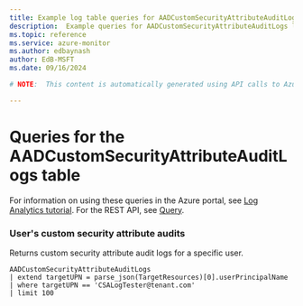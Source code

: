 ```yaml
---
title: Example log table queries for AADCustomSecurityAttributeAuditLogs
description:  Example queries for AADCustomSecurityAttributeAuditLogs log table
ms.topic: reference
ms.service: azure-monitor
ms.author: edbaynash
author: EdB-MSFT
ms.date: 09/16/2024

# NOTE:  This content is automatically generated using API calls to Azure. Any edits made on these files will be overwritten in the next run of the script. 

---
```


# Queries for the AADCustomSecurityAttributeAuditLogs table

For information on using these queries in the Azure portal, see [Log Analytics tutorial](/azure/azure-monitor/logs/log-analytics-tutorial). For the REST API, see [Query](/rest/api/loganalytics/query).


### User's custom security attribute audits  


Returns custom security attribute audit logs for a specific user.  

```query
AADCustomSecurityAttributeAuditLogs
| extend targetUPN = parse_json(TargetResources)[0].userPrincipalName
| where targetUPN == 'CSALogTester@tenant.com'
| limit 100
```

